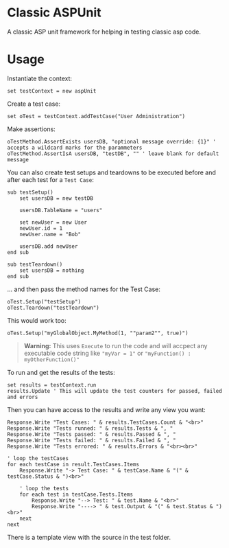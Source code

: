 Classic ASPUnit
===============

A classic ASP unit framework for helping in testing classic asp code.

# Usage
<!-- languages: vbscript -->
	
Instantiate the context:

    set testContext = new aspUnit
	
Create a test case:

	set oTest = testContext.addTestCase("User Administration")

Make assertions:

	oTestMethod.AssertExists usersDB, "optional message override: {1}" ' accepts a wildcard marks for the parammeters
	oTestMethod.AssertIsA usersDB, "testDB", "" ' leave blank for default message

You can also create test setups and teardowns to be executed before and after each test for a `Test Case`:

	sub testSetup()
		set usersDB = new testDB

		usersDB.TableName = "users"
		
		set newUser = new User
		newUser.id = 1
		newUser.name = "Bob"
		
		usersDB.add newUser
	end sub

	sub testTeardown()
		set usersDB = nothing
	end sub
	
... and then pass the method names for the Test Case:

	oTest.Setup("testSetup")
	oTest.Teardown("testTeardown")
	
This would work too:

	oTest.Setup("myGlobalObject.MyMethod(1, ""param2"", true)")
	
> **Warning:** This uses `Execute` to run the code and will accpect any executable code string like `"myVar = 1"` or `"myFunction() : myOtherFunction()"`


To run and get the results of the tests:

	set results = testContext.run
	results.Update ' This will update the test counters for passed, failed and errors

Then you can have access to the results and write any view you want:

	Response.Write "Test Cases: " & results.TestCases.Count & "<br>"
	Response.Write "Tests runned: " & results.Tests & ", "
	Response.Write "Tests passed: " & results.Passed & ", "
	Response.Write "Tests failed: " & results.Failed & ", "
	Response.Write "Tests errored: " & results.Errors & "<br><br>"

	' loop the testCases
	for each testCase in result.TestCases.Items
		Response.Write "-> Test Case: " & testCase.Name & "(" & testCase.Status & ")<br>"
		
		' loop the tests
		for each test in testCase.Tests.Items
			Response.Write "--> Test: " & test.Name & "<br>"
			Response.Write "----> " & test.Output & "(" & test.Status & ")<br>"
		next
	next
	
There is a template view with the source in the test folder.